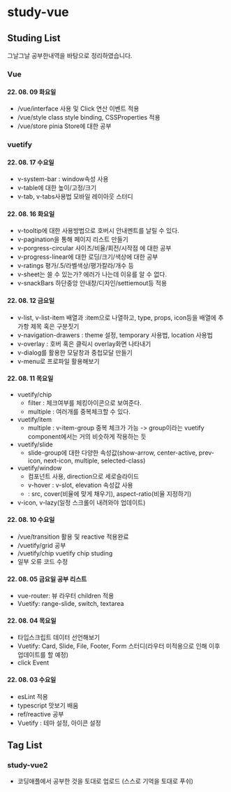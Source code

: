 # study-vue

## Studing List

그날그날 공부한내역을 바탕으로 정리하였습니다.

### Vue

#### 22. 08. 09 화요일

- /vue/interface 사용 및 Click 연산 이벤트 적용
- /vue/style class style binding, CSSProperties 적용
- /vue/store pinia Store에 대한 공부

### vuetify

#### 22. 08. 17 수요일

- v-system-bar : window속성 사용
- v-table에 대한 높이/고정/크기
- v-tab, v-tabs사용법 모바일 레이아웃 스터디

#### 22. 08. 16 화요일

- v-tooltip에 대한 사용방법으로 호버시 안내멘트를 날릴 수 있다.
- v-pagination을 통해 페이지 리스트 만들기
- v-porgress-circular 사이즈/비율/회전/시작점 에 대한 공부
- v-progress-linear에 대한 로딩/크기/색상에 대한 공부
- v-ratings 평가/.5/라벨색상/평가칼라/개수 등
- v-sheet는 쓸 수 있는가? 에러가 나는데 이유를 알 수 없다.
- v-snackBars 하단중앙 안내창/디자인/settiemout등 적용

#### 22. 08. 12 금요일

- v-list, v-list-item 배열과 :item으로 나열하고, type, props, icon등을 배열에 추가항 제목 혹은 구분짓기
- v-navigation-drawers : theme 설정, temporary 사용법, location 사용법
- v-overlay : 호버 혹은 클릭시 overlay화면 나타내기
- v-dialog를 활용한 모달창과 중첩모달 만들기
- v-menu로 프로파일 활용해보기

#### 22. 08. 11 목요일

- vuetify/chip
  - filter : 체크여부를 체킹아이콘으로 보여준다.
  - multiple : 여러개를 중복체크할 수 있다.
- vuetify/item
  - multiple : v-item-group 중복 체크가 가능 -> group이라는 vuetify component에서는 거의 비슷하게 작용하는 듯
- vuetify/slide
  - slide-group에 대한 다양한 속성값(show-arrow, center-active, prev-icon, next-icon, multiple, selected-class)
- vuetify/window
  - 컴포넌트 사용, direction으로 세로슬라이드
  - v-hover : v-slot, elevation 속성값 사용
  - <v-img> : src, cover(비율에 맞게 채우기), aspect-ratio(비율 지정하기)
- v-icon, v-lazy(일정 스크롤이 내려와야 업데이트)

#### 22. 08. 10 수요일

- /vue/transition 활용 및 reactive 적용완료
- /vuetify/grid 공부
- /vuetify/chip vuetify chip studing
- 일부 오류 코드 수정

#### 22. 08. 05 금요일 공부 리스트

- vue-router: 뷰 라우터 children 적용
- Vuetify: range-slide, switch, textarea

#### 22. 08. 04 목요일

- 타입스크립트 데이터 선언해보기
- Vuetify: Card, Slide, File, Footer, Form 스터디(라우터 미적용으로 인해 이후 업데이트를 할 예정)
- click Event

#### 22. 08. 03 수요일

- esLint 적용
- typescript 맛보기 배움
- ref/reactive 공부
- Vuetify : 테마 설정, 아이콘 설정

## Tag List

### study-vue2

- 코딩애플에서 공부한 것을 토대로 업로드 (스스로 기억을 토대로 푸쉬)
